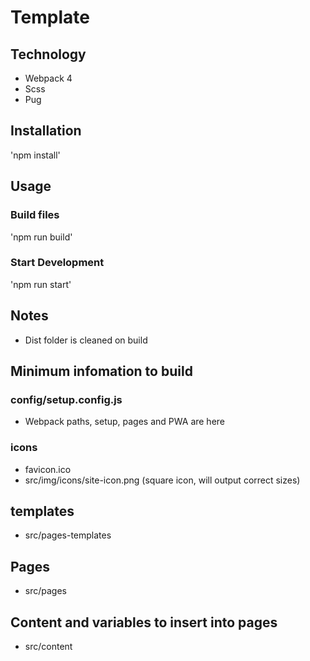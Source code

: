 # Template

## Technology

- Webpack 4
- Scss
- Pug

## Installation

'npm install'

## Usage

### Build files

'npm run build'

### Start Development

'npm run start'

## Notes

- Dist folder is cleaned on build

## Minimum infomation to build

### config/setup.config.js

- Webpack paths, setup, pages and PWA are here

### icons

- favicon.ico
- src/img/icons/site-icon.png (square icon, will output correct sizes)

## templates

- src/pages-templates

## Pages

- src/pages

## Content and variables to insert into pages

- src/content

